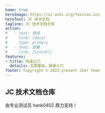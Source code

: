 ```yaml
---
home: true
heroImage: https://oi-wiki.org/favicon.ico
heroText: JC 技术文档
tagline: JC 技术文档仓库
action:
#   - text: 使用
#     link: /docs/
#     type: primary
#   - text: 部署
#     link: /install/
features:
- title: 快速入门
  details: 无需基础，直接入门
footer: Copyright © 2023-present JCer Team
---
```


## JC 技术文档仓库

由专业测试员 hank0402 鼎力支持！